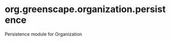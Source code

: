 org.greenscape.organization.persistence
===========================

Persistence module for Organization
